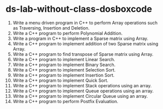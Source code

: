 # ds-lab-without-class-dosboxcode
1) Write a menu driven program in C++ to perform Array operations such as Traversing,
Insertion and Deletion.
2) Write a C++ program to perform Polynomial Addition.
3) Write a program in C++ to implement a Sparse matrix using Array.
4) Write a C++ program to implement addition of two Sparse matrix using Array.
5) Write a C++ program to find transpose of Sparse matrix using Array.
6) Write a C++ program to implement Linear Search.
7) Write a C++ program to implement Binary Search.
8) Write a C++ program to implement Selection Sort.
9) Write a C++ program to implement Insertion Sort.
10) Write a C++ program to implement Quick Sort.
11) Write a C++ program to implement Stack operations using an array.
12) Write a C++ program to implement Queue operations using an array.
13) Write a C++ program to implement Circular Queue using an array.
14) Write a C++ program to perform Postfix Evaluation.
